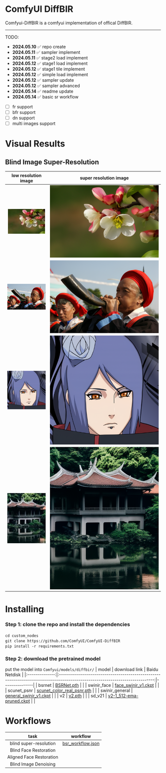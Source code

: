 # ComfyUI DiffBIR

Comfyui-DiffBIR is a comfyui implementation of offical DiffBIR. 

---

TODO:
- **2024.05.10** ✅ repo create
- **2024.05.11** ✅ sampler implement
- **2024.05.11** ✅ stage2 load implement
- **2024.05.12** ✅ stage1 load implement
- **2024.05.12** ✅ stage1 tile implement
- **2024.05.12** ✅ simple load implement
- **2024.05.12** ✅ sampler update
- **2024.05.12** ✅ sampler advanced
- **2024.05.14** ✅ readme update
- **2024.05.14** ✅ basic sr workflow
- [ ] fr support
- [ ] bfr support
- [ ] dn support
- [ ] multi images support

# Visual Results
## Blind Image Super-Resolution
|        low resolution image       |       super resolution image      |
|:---------------------------------:|:---------------------------------:|
|   ![2_lq](./asset/bsr/2_lq.jpg )  | ![ 2_hq ]( ./asset/bsr/2_hq.png ) |
|   ![1_lq](./asset/bsr/1_lq.jpg)   | ![ 1_hq ]( ./asset/bsr/1_hq.png ) |
|   ![3_lq](./asset/bsr/3_lq.png)   | ![ 3_hq ]( ./asset/bsr/3_hq.png ) |
|   ![4_lq](./asset/bsr/4_lq.jpeg)  | ![ 4_hq ]( ./asset/bsr/4_hq.png ) |

# Installing
### Step 1: clone the repo and install the dependencies
`cd custom_nodes`  
`git clone https://github.com/ComfyUI/ComfyUI-DiffBIR`  
`pip install -r requirements.txt`

### Step 2: download the pretrained model
put the model into `Comfyui/models/diffbir/`
|      model     |                                                          download link                                                         | Baidu Netdisk |
|:--------------:|:------------------------------------------------------------------------------------------------------------------------------:|---------------|
|     bsrnet     | [BSRNet.pth](https://github.com/cszn/KAIR/releases/download/v1.0/BSRNet.pth)                                                   |               |
|   swinir_face  | [face_swinir_v1.ckpt](https://huggingface.co/lxq007/DiffBIR/resolve/main/face_swinir_v1.ckpt)                                  |               |
|   scunet_psnr  |          [scunet_color_real_psnr.pth](https://github.com/cszn/KAIR/releases/download/v1.0/scunet_color_real_psnr.pth)          |               |
| swinir_general | [general_swinir_v1.ckpt](https://huggingface.co/lxq007/DiffBIR/resolve/main/general_swinir_v1.ckpt)                            |               |
|       v2       | [v2.pth](https://huggingface.co/lxq007/DiffBIR-v2/resolve/main/v2.pth)                                                         |               |
|     sd_v21     | [v2-1_512-ema-pruned.ckpt](https://huggingface.co/stabilityai/stable-diffusion-2-1-base/resolve/main/v2-1_512-ema-pruned.ckpt) |               |


# Workflows
|           task           |                              workflow                             |
|:------------------------:|:-----------------------------------------------------------------:|
|  blind super-resolution  |  [  bsr_workflow.json  ](  example_workflows/bsr_workflow.json  ) |
| Blind Face Restoration   |                                                                   |
| Aligned Face Restoration |                                                                   |
| Blind Image Denoising    |                                                                   |
